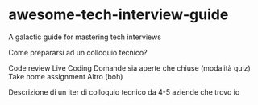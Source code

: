 # awesome-tech-interview-guide
A galactic guide for mastering tech interviews


Come prepararsi ad un colloquio tecnico?

Code review
Live Coding
Domande sia aperte che chiuse (modalità quiz)
Take home assignment
Altro (boh)

Descrizione di un iter di colloquio tecnico da 4-5 aziende che trovo io
